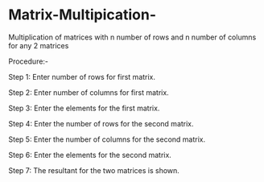 # Matrix-Multipication-
Multiplication of matrices with n number of rows and n number of columns for any 2 matrices
 
 
 Procedure:- 
 
 Step 1: Enter number of rows for first matrix.
 
 Step 2: Enter number of columns for first matrix.
 
 Step 3: Enter the elements for the first matrix.
 
 Step 4: Enter the number of rows for the second matrix.
 
 Step 5: Enter the number of columns for the second matrix.
 
 Step 6: Enter the elements for the second matrix.
 
 Step 7: The resultant for the two matrices is shown.
